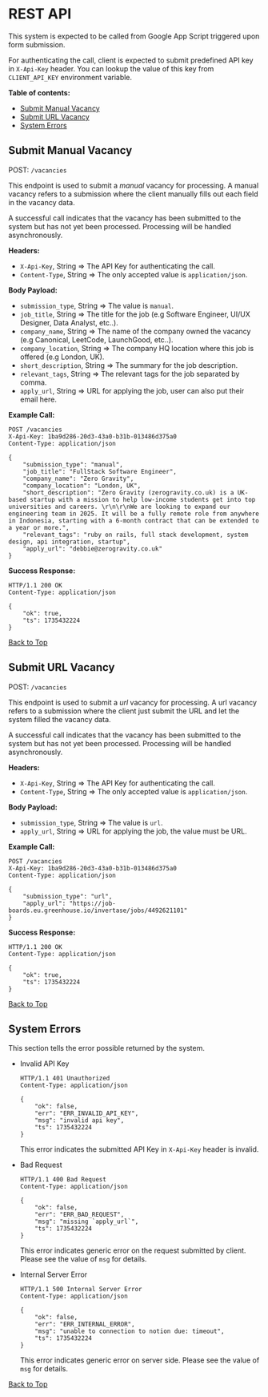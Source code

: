 # REST API

This system is expected to be called from Google App Script triggered upon form submission.

For authenticating the call, client is expected to submit predefined API key in `X-Api-Key` header. You can lookup the value of this key from `CLIENT_API_KEY` environment variable.

**Table of contents:**

- [Submit Manual Vacancy](#submit-manual-vacancy)
- [Submit URL Vacancy](#submit-url-vacancy)
- [System Errors](#system-errors)

## Submit Manual Vacancy

POST: `/vacancies`

This endpoint is used to submit a *manual* vacancy for processing. A manual vacancy refers to a submission where the client manually fills out each field in the vacancy data.

A successful call indicates that the vacancy has been submitted to the system but has not yet been processed. Processing will be handled asynchronously.

**Headers:**

- `X-Api-Key`, String => The API Key for authenticating the call.
- `Content-Type`, String => The only accepted value is `application/json`.

**Body Payload:**

- `submission_type`, String => The value is `manual`.
- `job_title`, String => The title for the job (e.g Software Engineer, UI/UX Designer, Data Analyst, etc..).
- `company_name`, String => The name of the company owned the vacancy (e.g Canonical, LeetCode, LaunchGood, etc..).
- `company_location`, String => The company HQ location where this job is offered (e.g London, UK).
- `short_description`, String => The summary for the job description.
- `relevant_tags`, String => The relevant tags for the job separated by comma.
- `apply_url`, String => URL for applying the job, user can also put their email here.

**Example Call:**

```
POST /vacancies
X-Api-Key: 1ba9d286-20d3-43a0-b31b-013486d375a0
Content-Type: application/json

{
	"submission_type": "manual",
	"job_title": "FullStack Software Engineer",
	"company_name": "Zero Gravity",
	"company_location": "London, UK",
	"short_description": "Zero Gravity (zerogravity.co.uk) is a UK-based startup with a mission to help low-income students get into top universities and careers. \r\n\r\nWe are looking to expand our engineering team in 2025. It will be a fully remote role from anywhere in Indonesia, starting with a 6-month contract that can be extended to a year or more.",
	"relevant_tags": "ruby on rails, full stack development, system design, api integration, startup",
	"apply_url": "debbie@zerogravity.co.uk"
}
```

**Success Response:**

```
HTTP/1.1 200 OK
Content-Type: application/json

{
	"ok": true,
	"ts": 1735432224
}
```

[Back to Top](#rest-api)

## Submit URL Vacancy

POST: `/vacancies`

This endpoint is used to submit a *url* vacancy for processing. A url vacancy refers to a submission where the client just submit the URL and let the system filled the vacancy data.

A successful call indicates that the vacancy has been submitted to the system but has not yet been processed. Processing will be handled asynchronously.

**Headers:**

- `X-Api-Key`, String => The API Key for authenticating the call.
- `Content-Type`, String => The only accepted value is `application/json`.

**Body Payload:**

- `submission_type`, String => The value is `url`.
- `apply_url`, String => URL for applying the job, the value must be URL.

**Example Call:**

```
POST /vacancies
X-Api-Key: 1ba9d286-20d3-43a0-b31b-013486d375a0
Content-Type: application/json

{
	"submission_type": "url",
	"apply_url": "https://job-boards.eu.greenhouse.io/invertase/jobs/4492621101"
}
```

**Success Response:**

```
HTTP/1.1 200 OK
Content-Type: application/json

{
	"ok": true,
	"ts": 1735432224
}
```

[Back to Top](#rest-api)

## System Errors

This section tells the error possible returned by the system.

- Invalid API Key

	```
	HTTP/1.1 401 Unauthorized
	Content-Type: application/json

	{
		"ok": false,
		"err": "ERR_INVALID_API_KEY",
		"msg": "invalid api key",
		"ts": 1735432224
	}
	```

	This error indicates the submitted API Key in `X-Api-Key` header is invalid.

- Bad Request

	```
	HTTP/1.1 400 Bad Request
	Content-Type: application/json

	{
		"ok": false,
		"err": "ERR_BAD_REQUEST",
		"msg": "missing `apply_url`",
		"ts": 1735432224
	}
	```

	This error indicates generic error on the request submitted by client. Please see the value of `msg` for details.

- Internal Server Error

	```
	HTTP/1.1 500 Internal Server Error
	Content-Type: application/json

	{
		"ok": false,
		"err": "ERR_INTERNAL_ERROR",
		"msg": "unable to connection to notion due: timeout",
		"ts": 1735432224
	}
	```

	This error indicates generic error on server side. Please see the value of `msg` for details.

[Back to Top](#rest-api)